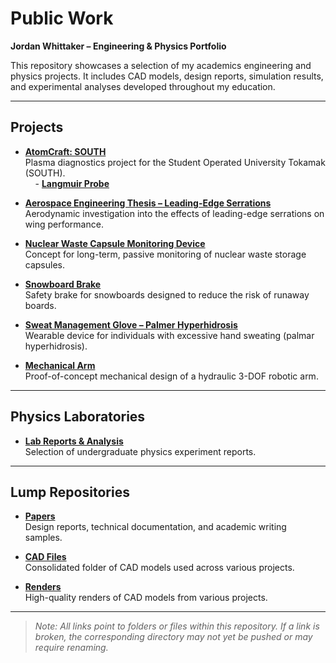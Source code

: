 # Public Work  
**Jordan Whittaker – Engineering & Physics Portfolio**  

This repository showcases a selection of my academics engineering and physics projects. It includes CAD models, design reports, simulation results, and experimental analyses developed throughout my education.

---

## Projects

- **[AtomCraft: SOUTH](./projects/AtomCraft_SOUTH/)**  
  Plasma diagnostics project for the Student Operated University Tokamak (SOUTH).  
  &nbsp;&nbsp;&nbsp;&nbsp;- **[Langmuir Probe](./projects/AtomCraft_SOUTH/Langmuir_probe/)**

- **[Aerospace Engineering Thesis – Leading-Edge Serrations](./projects/thesis_LE_serrations/)**  
  Aerodynamic investigation into the effects of leading-edge serrations on wing performance.

- **[Nuclear Waste Capsule Monitoring Device](./projects/nuclear_waste_monitering/)**  
  Concept for long-term, passive monitoring of nuclear waste storage capsules.

- **[Snowboard Brake](./projects/snowboard_brake/)**  
  Safety brake for snowboards designed to reduce the risk of runaway boards.

- **[Sweat Management Glove – Palmer Hyperhidrosis](./projects/hyperhydrosis_glove/)**  
  Wearable device for individuals with excessive hand sweating (palmar hyperhidrosis).

- **[Mechanical Arm](./projects/mechanical_arm/)**  
  Proof-of-concept mechanical design of a hydraulic 3-DOF robotic arm.

---

## Physics Laboratories  

- **[Lab Reports & Analysis](./physics_laboratories/)**  
  Selection of undergraduate physics experiment reports.

---

## Lump Repositories  

- **[Papers](./lump_repositories/papers/)**  
  Design reports, technical documentation, and academic writing samples.

- **[CAD Files](./lump_repositories/CAD_files/)**  
  Consolidated folder of CAD models used across various projects.

- **[Renders](./lump_repositories/renders/)**  
  High-quality renders of CAD models from various projects.

---

> _Note: All links point to folders or files within this repository. If a link is broken, the corresponding directory may not yet be pushed or may require renaming._
